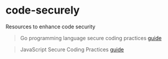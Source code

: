 # code-securely
Resources to enhance code security

> Go programming language secure coding practices [guide](https://github.com/Checkmarx/Go-SCP)

> JavaScript Secure Coding Practices [guide](https://github.com/Checkmarx/js-scp)
